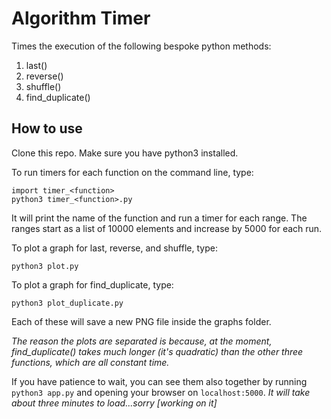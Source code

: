 # Algorithm Timer

Times the execution of the following bespoke python methods:

1. last()
2. reverse()
3. shuffle()
4. find_duplicate()

## How to use

Clone this repo. Make sure you have python3 installed.

To run timers for each function on the command line, type:

```
import timer_<function>
python3 timer_<function>.py
```

It will print the name of the function and run a timer for each range. The ranges start as a list of 10000 elements and increase by 5000 for each run.

To plot a graph for last, reverse, and shuffle, type:

```
python3 plot.py
```

To plot a graph for find_duplicate, type:

```
python3 plot_duplicate.py
```

Each of these will save a new PNG file inside the graphs folder.

_The reason the plots are separated is because, at the moment, find_duplicate() takes much longer (it's quadratic) than the other three functions, which are all constant time._

If you have patience to wait, you can see them also together by running `python3 app.py` and opening your browser on `localhost:5000`. _It will take about three minutes to load...sorry [working on it]_
